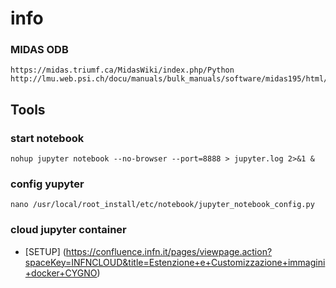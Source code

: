 # info

### MIDAS ODB

    https://midas.triumf.ca/MidasWiki/index.php/Python
    http://lmu.web.psi.ch/docu/manuals/bulk_manuals/software/midas195/html/ODB_Structure.html#ODB_System_Tree


## Tools

### start notebook

    nohup jupyter notebook --no-browser --port=8888 > jupyter.log 2>&1 &

### config yupyter

    nano /usr/local/root_install/etc/notebook/jupyter_notebook_config.py

### cloud jupyter container

* [SETUP] (https://confluence.infn.it/pages/viewpage.action?spaceKey=INFNCLOUD&title=Estenzione+e+Customizzazione+immagini+docker+CYGNO)
